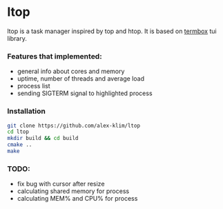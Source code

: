 # ltop
ltop is a task manager inspired by top and htop. It is based on [termbox] tui library.

### Features that implemented:
- general info about cores and memory
- uptime, number of threads and average load
- process list
- sending SIGTERM signal to highlighted process

### Installation
```sh
git clone https://github.com/alex-klim/ltop
cd ltop
mkdir build && cd build
cmake ..
make
```

### TODO:
- fix bug with cursor after resize
- calculating shared memory for process
- calculating MEM% and CPU% for process


[termbox]: https://github.com/nsf/termbox
